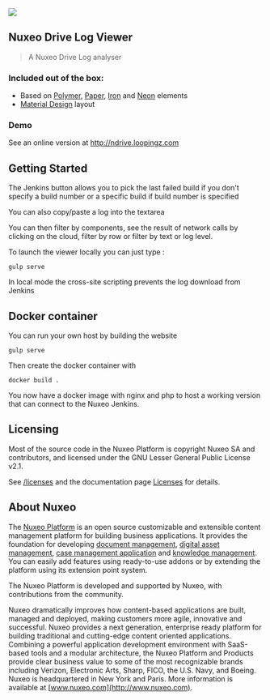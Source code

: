 ![](https://avatars1.githubusercontent.com/u/460607?v=3&s=200)
## Nuxeo Drive Log Viewer

> A Nuxeo Drive Log analyser

### Included out of the box:

* Based on [Polymer](https://www.polymer-project.org/), [Paper](https://elements.polymer-project.org/browse?package=paper-elements), [Iron](https://elements.polymer-project.org/browse?package=iron-elements) and [Neon](https://elements.polymer-project.org/browse?package=neon-elements) elements
* [Material Design](http://www.google.com/design/spec/material-design/introduction.html) layout

### Demo
See an online version at http://ndrive.loopingz.com


## Getting Started

The Jenkins button allows you to pick the last failed build if you don't specify a build number or a specific build if build number is specified

You can also copy/paste a log into the textarea

You can then filter by components, see the result of network calls by clicking on the cloud, filter by row or filter by text or log level.

To launch the viewer locally you can just type :

```
gulp serve
```

In local mode the cross-site scripting prevents the log download from Jenkins

## Docker container

You can run your own host by building the website

```
gulp serve
```

Then create the docker container with

```
docker build .
```
You now have a docker image with nginx and php to host a working version that can connect to the Nuxeo Jenkins.

## Licensing

Most of the source code in the Nuxeo Platform is copyright Nuxeo SA and
contributors, and licensed under the GNU Lesser General Public License v2.1.

See [/licenses](/licenses) and the documentation page [Licenses](http://doc.nuxeo.com/x/gIK7) for details.

## About Nuxeo

The [Nuxeo Platform](http://www.nuxeo.com/products/content-management-platform/) is an open source customizable and extensible content management platform for building business applications. It provides the foundation for developing [document management](http://www.nuxeo.com/solutions/document-management/), [digital asset management](http://www.nuxeo.com/solutions/digital-asset-management/), [case management application](http://www.nuxeo.com/solutions/case-management/) and [knowledge management](http://www.nuxeo.com/solutions/advanced-knowledge-base/). You can easily add features using ready-to-use addons or by extending the platform using its extension point system.

The Nuxeo Platform is developed and supported by Nuxeo, with contributions from the community.

Nuxeo dramatically improves how content-based applications are built, managed and deployed, making customers more agile, innovative and successful. Nuxeo provides a next generation, enterprise ready platform for building traditional and cutting-edge content oriented applications. Combining a powerful application development environment with SaaS-based tools and a modular architecture, the Nuxeo Platform and Products provide clear business value to some of the most recognizable brands including Verizon, Electronic Arts, Sharp, FICO, the U.S. Navy, and Boeing. Nuxeo is headquartered in New York and Paris. More information is available at [www.nuxeo.com](http://www.nuxeo.com).

